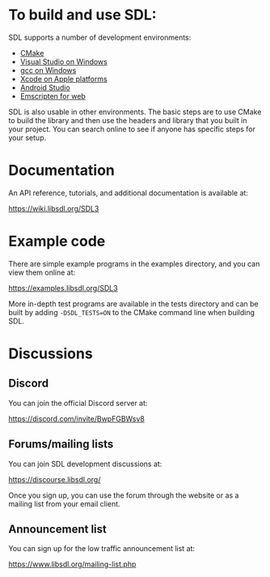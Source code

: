 # To build and use SDL:

SDL supports a number of development environments:
- [CMake](https://wiki.libsdl.org/SDL3/README-INTRO-cmake)
- [Visual Studio on Windows](https://wiki.libsdl.org/SDL3/README-INTRO-visualstudio)
- [gcc on Windows](https://wiki.libsdl.org/SDL3/README-INTRO-mingw)
- [Xcode on Apple platforms](https://wiki.libsdl.org/SDL3/README-INTRO-xcode)
- [Android Studio](https://wiki.libsdl.org/SDL3/README-INTRO-androidstudio)
- [Emscripten for web](https://wiki.libsdl.org/SDL3/README-INTRO-emscripten)

SDL is also usable in other environments. The basic steps are to use CMake to build the library and then use the headers and library that you built in your project. You can search online to see if anyone has specific steps for your setup.

# Documentation

An API reference, tutorials, and additional documentation is available at:

https://wiki.libsdl.org/SDL3

# Example code

There are simple example programs in the examples directory, and you can view them online at:

https://examples.libsdl.org/SDL3

More in-depth test programs are available in the tests directory and can be built by adding `-DSDL_TESTS=ON` to the CMake command line when building SDL.

# Discussions

## Discord

You can join the official Discord server at:

https://discord.com/invite/BwpFGBWsv8

## Forums/mailing lists

You can join SDL development discussions at:

https://discourse.libsdl.org/

Once you sign up, you can use the forum through the website or as a mailing list from your email client.

## Announcement list

You can sign up for the low traffic announcement list at:

https://www.libsdl.org/mailing-list.php

